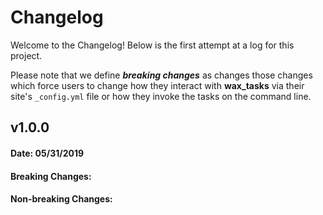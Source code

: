 # Changelog

Welcome to the Changelog! Below is the first attempt at a log for this project.  

Please note that we define ___breaking changes___ as changes those changes which force users to change how they interact with __wax_tasks__
via their site's `_config.yml` file or how they invoke the tasks on the command line.

## v1.0.0
#### Date: 05/31/2019

#### Breaking Changes:

#### Non-breaking Changes:
